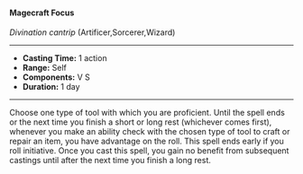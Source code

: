 #### Magecraft Focus
*Divination cantrip* (Artificer,Sorcerer,Wizard)
___
- **Casting Time:** 1 action
- **Range:** Self
- **Components:** V S
- **Duration:** 1 day
---
Choose one type of tool with which you are
proficient. Until the spell ends or the next time you
finish a short or long rest (whichever comes first),
whenever you make an ability check with the
chosen type of tool to craft or repair an item, you
have advantage on the roll. This spell ends early if
you roll initiative. Once you cast this spell, you gain
no benefit from subsequent castings until after the
next time you finish a long rest.
